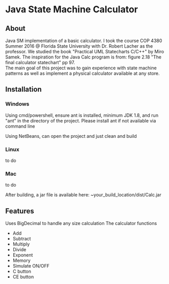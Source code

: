 # Java State Machine Calculator

## About
Java SM implementation of a basic calculator. I took the course COP 4380 Summer 2016 @ Florida State University with Dr. Robert Lacher as the professor. We studied the book "Practical UML Statecharts C/C++" by Miro Samek. 
The inspiration for the Java Calc program is from: figure 2.18 "The final calculator statechart" pp 97.  
The main goal of this project was to gain experience with state machine patterns as well as implement a physical calculator available at any store.

## Installation

### Windows
Using cmd/powershell, ensure ant is installed, minimum JDK 1.8, and run "ant" in the directory of the project. Please install ant if not available via command line

Using NetBeans, can open the project and just clean and build


### Linux
to do
### Mac
to do

After building, a jar file is available here: ~your_build_location/dist/Calc.jar


## Features
Uses BigDecimal to handle any size calculation
The calculator functions
- Add
- Subtract
- Multiply
- Divide
- Exponent
- Memory
- Simulate ON/OFF
- C button
- CE button
